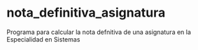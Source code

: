 # nota_definitiva_asignatura
Programa para calcular la nota defnitiva de una asignatura en la Especialidad en Sistemas 
